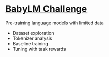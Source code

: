 # [BabyLM Challenge](https://babylm.github.io/)

Pre-training language models with limited data

- Dataset exploration
- Tokenizer analysis
- Baseline training 
- Tuning with task rewards


